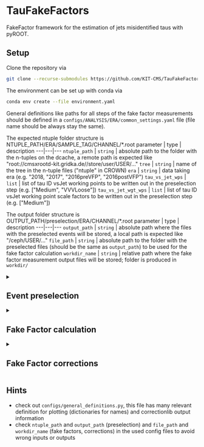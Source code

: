 # TauFakeFactors
FakeFactor framework for the estimation of jets misidentified taus with pyROOT.

## Setup
Clone the repository via
```bash
git clone --recurse-submodules https://github.com/KIT-CMS/TauFakeFactors.git
```
The environment can be set up with conda via
```bash
conda env create --file environment.yaml
```

General definitions like paths for all steps of the fake factor measurements should be defined in a `configs/ANALYSIS/ERA/common_settings.yaml` file (file name should be always stay the same).

The expected ntuple folder structure is NTUPLE_PATH/ERA/SAMPLE_TAG/CHANNEL/*.root
parameter | type | description
  ---|---|---
  `ntuple_path` | `string` | absolute path to the folder with the n-tuples on the dcache, a remote path is expected like "root://cmsxrootd-kit.gridka.de//store/user/USER/..."
  `tree` | `string` | name of the tree in the n-tuple files ("ntuple" in CROWN)
  `era` | `string` | data taking era (e.g. "2018, "2017", "2016preVFP", "2016postVFP")
  `tau_vs_jet_wps` | `list` | list of tau ID vsJet working points to be written out in the preselection step (e.g. ["Medium", "VVVLoose"])
  `tau_vs_jet_wgt_wps` | `list` | list of tau ID vsJet working point scale factors to be written out in the preselection step (e.g. ["Medium"])

The output folder structure is OUTPUT_PATH/preselection/ERA/CHANNEL/*.root
  parameter | type | description
  ---|---|---
  `output_path` | `string` | absolute path where the files with the preselected events will be stored, a local path is expected like "/ceph/USER/..."
  `file_path` | `string` | absolute path to the folder with the preselected files (should be the same as `output_path`) to be used for the fake factor calculation
  `workdir_name` | `string` | relative path where the fake factor measurement output files will be stored; folder is produced in `workdir/`


<details>
<summary>

## Event preselection

</summary>

This framework is designed for n-tuples produced with CROWN as input. 
All information for the preselection step is defined in configuration files in the `configs/ANALYSIS/ERA/` folder using the `common_settings.yaml` file and a more specific config file. 

The preselection config has the following parameters:

* parameter | type | description
    ---|---|---
    `channel` | `string` | tau pair decay channels ("et", "mt", "tt")

* In `processes` all the processes are defined that should be preprocessed. \
  The names are also used for the output file naming after the processing. \
  Each process needs two specifications:
    subparameter | type | description
    ---|---|---
    `tau_gen_modes` | `list` | split of the events corresponding to the origin of the hadronic tau
    `samples` | `list` | list of all sample tags corresponding to the specific process
  
  The `tau_gen_modes` have following modes:
    subparameter | type | description
    ---|---|---
    `T` | `string` | genuine tau
    `J` | `string` | jet misidentified as a tau
    `L` | `string` | lepton misidentified as a tau
    `all` | `string` | if no split should be performed

* In `event_selection`, parameter for all selections that should be applied are defined. \
  This is basically a dictionary of cuts where the key is the name of a cut and the value is the cut itself as a string e.g. `had_tau_pt: "pt_2 > 30"`. The name of a cut is not really important, it is only used as an output information in the terminal. A cut can only use variables which are in the ntuples.

* In `mc_weights` all weights that should be applied for simulated samples are defined. \
  There are two types of weights.
  1. Similar to `event_selection`, a weight can directly be specified and is then applied to all samples in the same way e.g. `lep_id: "id_wgt_mu_1"`
  2. But some weights are either sample specific or need additional information. Currently implemented options are:
      subparameter | type | description
      ---|---|---
      `generator` | `string` | The normal generator weight is applied to all samples, if they aren't specified in the `"stitching"` sub-group. Stitching weights might be needed for DY+jets or W+jets, depending on which samples are used for them. 
      `lumi` | `string` | luminosity scaling, this depends on the era and uses the `era` parameter of the config to get the correct weight, so basically it's not relevant what is in the string
      `Z_pt_reweight` | `string` | reweighting of the Z boson pt, the weight in the ntuple is used and only applied to DY+jets
      `Top_pt_reweight` | `string` | reweighting of the top quark pt, the weight in the ntuple is used and only applied to ttbar

* In `emb_weights` all weights that should be applied for embedded samples are defined. \
  Like for `event_selection` a weight can directly be specified and is then applied to all samples the same way e.g. `single_trigger: "trg_wgt_single_mu24ormu27"`
* In `output_features` the to be saved/needed features for the later calculations are listed.

Scale factors for b-tagging and tau ID vs jet are applied on the fly during the FF calculation step. 

To run the preselection step, execute the python script and specify the config file (relative path possible):
```bash
python preselection.py --config-file configs/PATH/CONFIG.yaml
```
Further there are additional optional parameters: 
1. `--nthreads=SOME_INTEGER` to define the number of threads for the multiprocessing pool to run the sample processing in parallel. Default value is 8 (this should normally cover running all of the samples in parallel).
2.  `--ncores=SOME_INTEGER` to define the number of cores that should be used for each pool thread to speed up the ROOT dataframe calculation. Default value is 4.

</details>

<details>
<summary>

## Fake Factor calculation

</summary>

In this step the fake factors are calculated. This should be run after the preselection step.

All information for the FF calculation step is defined in a configuration file in the `configs/ANALYSIS/ERA/` folder using the `common_settings.yaml` and a more specific config file. \
The FF calculation config has the following parameters:

* General options for the calculation:
    parameter | type | description
    ---|---|---
    `channel` | `string` | tau pair decay channels ("et", "mt", "tt")
    `use_embedding` | `bool` | True if embedded sample should be used, False if only MC sample should be used
    `use_center_of_mass_bins` | `bool` | Changes the x-data that is entering FF and correction calculation. If set then a center of mass value is used for the x-data, calculated from events entering the corresponding bin. If not set, the bin centers are used. Default is set to True. <br> <br>This will not affect FF and correction calculation that are set to `"binwise"` (the x-data values although displayed in plots are not used)

* In `target_processes` the processes for which FFs should be calculated (normally for QCD, Wjets, ttbar) are defined. \
  Each target process needs some specifications:
    parameter | type | description
    ---|---|---
    `split_categories` | `dict` | names of variables for the fake factor measurement in different phase space regions <ul><li>the FF measurement can be split based on variables in 1D or 2D (1 or 2 variables)</li><li>each category/variable has a `list` of orthogonal cuts (e.g. "njets" with "==1", ">=2")</li><li> "njets", "nbtag", "tau_decaymode_2" or "deltaR_ditaupair" are already possible, other variables should be added during preprocessing step accordingly </li><li>at least one inclusive category needs to be specified (assuming variable is written out in preselection step)</li></ul> If a continous variable is used a window can be defined as `">=lower#&&#<upper"` accordingly.
    `split_categories_binedges` | `dict` | bin edge values for each `split_categories` variable <ul><li>number of bin edges should always be N(variable cuts)+1</li></ul>
    `SRlike_cuts` | `dict` | event selections for the signal-like region of the target process
    `ARlike_cuts` | `dict` | event selections for the application-like region of the target process
    `SR_cuts` | `dict` | event selections for the signal region (normally only needed for ttbar)
    `AR_cuts` | `dict` | event selections for the application region (normally only needed for ttbar)
    `var_dependence` | `string` | variable the FF measurement should depend on (normally pt of the hadronic tau e.g. `"pt_2"`)
    `var_bins` | `list` or `dict[list]` | bin edges for the variable specified in `var_dependence`. <br> Can either be a list representing the binning or a dictionary of lists, where keys correspond to the string representations of split categories defined in `split_categories`. <br> In the case of two split categories, the dictionary can be nested. If not all second split category elements share the first split category binning, the binning for the affected category must be specified separately. When using split binning, at least the first split category's bin edges must be fully defined.
    `fit_options` | `list` | a list of polynomials that should be considered for the fake factor fits can be defined with this parameter (default: `["poly_1"]`); futher it is possible to specify `"binwise"` which means that the histograms are written out directly without a fit 
    `limit_kwargs` | `dict` | this dictionary allows to define how the fitted function and its uncertainty are handled (also outside the measurement range); the default is that outside the range the fake factor functions stays constant but the up and down variations still increase/decrease; additionally negative fake factor values are not allowed and if present are set to 0
     
    Event selections can be defined the same way as in the preselection step `event_selection`. Only the tau vs jet ID cut is special because the name should always be `had_tau_id_vs_jet` (or `had_tau_id_vs_jet_*` in tt channel), this is needed to read out the working points from the cut string and apply the correct tau vs jet ID weights.

* In `process_fractions` specifications for the calculation of the process fractions are defined.
    parameter | type | description
    ---|---|---
    `processes` | `list` | sample names (from the preprocessing step) of the processes for which the fractions should be stored in the correctionlib json, the sum of fractions of the specified samples is 1.
    `split_categories` | `dict` | see `target_processes` (only in 1D)
    `AR_cuts` | `list` | see `target_processes`
    `SR_cuts` | `list` | see `target_processes`, (optional) not needed for the fraction calculation

    **Note:** When using split binning for process fraction calculations, the `var_bins` parameter can also be defined in the same manner as for `target_processes`.
  
To run the FF calculation step, execute the python script and specify the config file (relative path possible):
```bash
python ff_calculation.py --config-file PATH/CONFIG.yaml
```

</details>

<details>
<summary>

## Fake Factor corrections

</summary>

In this step the corrections for the fake factors are calculated. This should be run after the FF calculation step.

Currently two different correction types are implemented: 
1. non closure correction depending on a specific variable
2. DR to SR interpolation correction depending on a specific variable

All information for the FF correction calculation step is defined in a configuration file in the `configs/ANALYSIS/ERA/` folder using the `common_settings.yaml` and a more specific config file. Additional information is loaded from the used config in the previous FF calculation step (this is done automatically). \
The FF correction config has the following parameters:

* The expected input folder structure is workdir/WORKDIR_NAME/ERA/fake_factors/CHANNEL/*
    parameter | type | description
    ---|---|---
    `channel` | `string` | tau pair decay channels ("et", "mt", "tt")

* In `target_processes` the processes for which FF corrections should be calculated (normally for QCD, Wjets, ttbar) are defined.
* `split_categories` can be set for `non_closure` and `DR_SR` corrections (1D only) accordingly. `var_bins` declaration follow the specifications named in `FakeFactor calculation` section \
  Each target process needs some specifications:
    parameter | type | description
    ---|---|---
    `non_closure` | `dict` | one or two non closure corrections can be specified indicated by the variable the correction should be calculated for (e.g. `pt_1`), also more than one closure correction are allowed and are calculated while already applying the correction that were already measured
    `DR_SR` | `dict` | this correction should be specified only once per process in `target_processes`

  Each correction has following specifications:
    parameter | type | description
    ---|---|---
    `var_dependence` | `string` | variable the FF correction measurement should depend on (e.g. `"pt_1"`)
    `split_categories` | `dict` | Optional, analogous to `FakeFactor calculation` (only 1D).
    `var_bins` | `list` or `dict[list]` | Analogous to `var_bins` in `FakeFactor calculation`
    `correction_option` | `str` | Definition of how a correction should be measured. Options are `"smoothed"` (applies a gaussian density kernel), `"binwise"` or both can also be combined into e.g. `"binwise#[0,]+smoothed"`, `"binwise#[-1,-2,]+smoothed"` or `"binwise#[0,]#[-1,]+smoothed"` where the nth-bin(s) is computed using binwise method and the rest in smoothed manner. For left bins, positive bin index is used. For last bins, the count is done using negative integers, starting at -1 (like in the example). If both options are provided, then the binwise calculation is applied for the stated left and right bins.
    `bandwidth` | `float` | if `correction_option` includes `"smoothed"` this value can be set to adjust for the bandwidth used during smoothing procedure (has no effect on the result in case of `"binwise"`). If not set the default value of histogram range divided by 5 is chosen. <br> Can either be a float value representing the bandwidth for all corrections or a dictionary of float values, where keys correspond to the string representations of split categories defined in `split_categories`. 
    `SRlike_cuts` | `dict` | event selections for the signal-like region of the target process that should be replaced compared to the selection used in the previous FF calculation step
    `ARlike_cuts` | `dict` | event selections for the application-like region of the target process that should be replaced compared to the selection used in the previous FF calculation step
    `AR_SR_cuts` | `dict` | event selections for a switch from the determination region to the signal/application region, this is only relevant for `DR_SR` corrections
    `non_closure` | `dict` | this is only relevant for `DR_SR` corrections, since for this corrections additional fake factors are calculated. It's possible to calculated and apply non closure corrections to these fake factors before calculating the actual DR to SR correction.
    
To run the FF correction step, execute the python script and specify the config file (relative path possible):
```bash
python ff_corrections.py --config-file PATH/CONFIG.yaml 
```
There are two optional parameters `--skip-DRtoSR-ffs` and `--only-main-corrections`. The correction caclulation is done in 3 steps.\
The first step is to calculate additional fake factors which are needed for the final DR to SR correction. If this is already done, this step can be skipped using `--skip-DRtoSR-ffs`.\
The second step is to calculate non closure corrections for these additional DR to SR fake factors. If both steps are already done they can be skipped by using `--only-main-corrections`.\
The last step is to calculate all the specified corrections for the main fake factors.
</details>

## Hints

* check out `configs/general_definitions.py`, this file has many relevant definition for plotting (dictionaries for names) and correctionlib output information
* check `ntuple_path` and `output_path` (preselection) and `file_path` and `workdir_name` (fake factors, corrections) in the used config files to avoid wrong inputs or outputs
